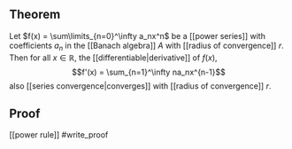 ## Theorem
Let $f(x) = \sum\limits_{n=0}^\infty a_nx^n$ be a [[power series]] with coefficients $a_n$ in the [[Banach algebra]] $A$ with [[radius of convergence]] $r$. Then for all $x\in \mathbb R$, the [[differentiable|derivative]] of $f(x)$, $$f'(x) = \sum_{n=1}^\infty na_nx^{n-1}$$ also [[series convergence|converges]] with [[radius of convergence]] $r$.
## Proof
[[power rule]] #write_proof 